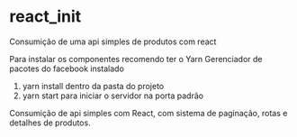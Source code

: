 # react_init
Consumição de uma api simples de produtos com react


Para instalar os componentes recomendo ter o Yarn Gerenciador de pacotes do facebook instalado

1) yarn install dentro da pasta do projeto
2) yarn start para iniciar o servidor na porta padrão


Consumição de api simples com React, com sistema de paginação, rotas e detalhes de produtos. 
